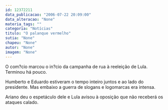 ```yaml
---
id: 12372211
data_publicacao: "2006-07-22 20:09:00"
data_alteracao: "None"
materia_tags: ""
categoria: "Notícias"
titulo: "O palanque vermelho"
sutia: "None"
chapeu: "None"
autor: "None"
imagem: "None"
---
```

<p><P>O com?cio marcou o in?cio da campanha de rua à reeleição de Lula. Terminou há pouco.</P></p>
<p><P>Humberto e Eduardo estiveram o tempo inteiro juntos e ao lado do presidente. Mas embaixo a guerra de slogans e logomarcas era intensa.</P></p>
<p><P>Ariano deu o espetáculo dele e Lula avisou à oposição que não receberá os ataques calado.</P> </p>
